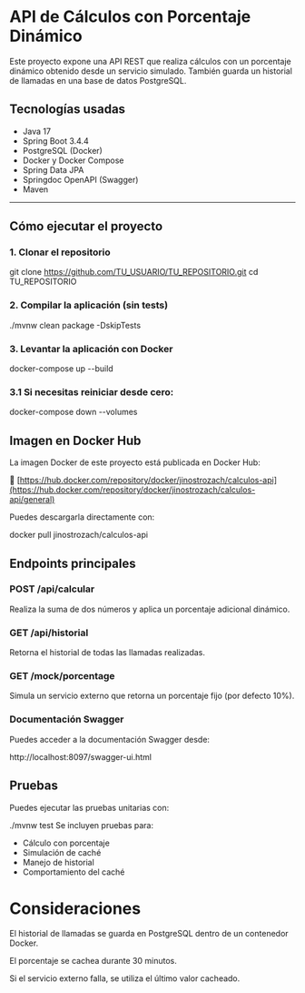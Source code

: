 # API de Cálculos con Porcentaje Dinámico

Este proyecto expone una API REST que realiza cálculos con un porcentaje dinámico obtenido desde un servicio simulado.
También guarda un historial de llamadas en una base de datos PostgreSQL.

##  Tecnologías usadas

- Java 17
- Spring Boot 3.4.4
- PostgreSQL (Docker)
- Docker y Docker Compose
- Spring Data JPA
- Springdoc OpenAPI (Swagger)
- Maven

---

## Cómo ejecutar el proyecto

### 1. Clonar el repositorio

git clone https://github.com/TU_USUARIO/TU_REPOSITORIO.git
cd TU_REPOSITORIO

### 2. Compilar la aplicación (sin tests)
./mvnw clean package -DskipTests

### 3. Levantar la aplicación con Docker

docker-compose up --build

### 3.1 Si necesitas reiniciar desde cero:
docker-compose down --volumes

##  Imagen en Docker Hub

La imagen Docker de este proyecto está publicada en Docker Hub:

🔗 [https://hub.docker.com/repository/docker/jinostrozach/calculos-api](https://hub.docker.com/repository/docker/jinostrozach/calculos-api/general)

Puedes descargarla directamente con:

docker pull jinostrozach/calculos-api




## Endpoints principales

### POST /api/calcular
Realiza la suma de dos números y aplica un porcentaje adicional dinámico.

### GET /api/historial
Retorna el historial de todas las llamadas realizadas.

### GET /mock/porcentage
Simula un servicio externo que retorna un porcentaje fijo (por defecto 10%).

### Documentación Swagger
Puedes acceder a la documentación Swagger desde:

http://localhost:8097/swagger-ui.html

## Pruebas
Puedes ejecutar las pruebas unitarias con:

./mvnw test
Se incluyen pruebas para:

- Cálculo con porcentaje
- Simulación de caché
- Manejo de historial
- Comportamiento del caché

# Consideraciones
El historial de llamadas se guarda en PostgreSQL dentro de un contenedor Docker.

El porcentaje se cachea durante 30 minutos.

Si el servicio externo falla, se utiliza el último valor cacheado.
